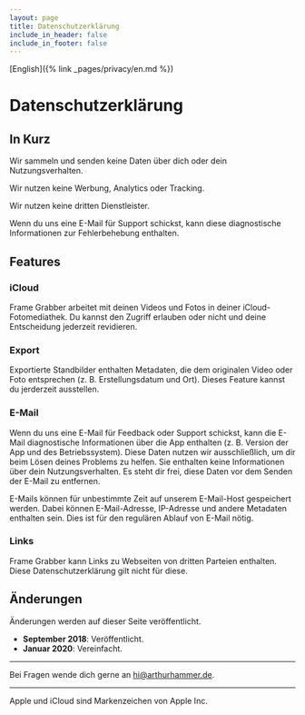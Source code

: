 ```yaml
---
layout: page
title: Datenschutzerklärung
include_in_header: false
include_in_footer: false
---
```


[English]({% link _pages/privacy/en.md %})

<!-- **Last updated**<br>
August 1 2019 -->

# Datenschutzerklärung

## In Kurz

Wir sammeln und senden keine Daten über dich oder dein Nutzungsverhalten.

Wir nutzen keine Werbung, Analytics oder Tracking.

Wir nutzen keine dritten Dienstleister.

Wenn du uns eine E-Mail für Support schickst, kann diese diagnostische Informationen zur Fehlerbehebung enthalten.

## Features

### iCloud

Frame Grabber arbeitet mit deinen Videos und Fotos in deiner iCloud-Fotomediathek. Du kannst den Zugriff erlauben oder nicht und deine Entscheidung jederzeit revidieren.

### Export

Exportierte Standbilder enthalten Metadaten, die dem originalen Video oder Foto entsprechen (z. B. Erstellungsdatum und Ort). Dieses Feature kannst du jerderzeit ausstellen.

### E-Mail

Wenn du uns eine E-Mail für Feedback oder Support schickst, kann die E-Mail diagnostische Informationen über die App enthalten (z. B. Version der App und des Betriebssystem). Diese Daten nutzen wir ausschließlich, um dir beim Lösen deines Problems zu helfen. Sie enthalten keine Informationen über dein Nutzungsverhalten. Es steht dir frei, diese Daten vor dem Senden der E-Mail zu entfernen.

E-Mails können für unbestimmte Zeit auf unserem E-Mail-Host gespeichert werden. Dabei können E-Mail-Adresse, IP-Adresse und andere Metadaten enthalten sein. Dies ist für den regulären Ablauf von E-Mail nötig.

### Links

Frame Grabber kann Links zu Webseiten von dritten Parteien enthalten. Diese Datenschutzerklärung gilt nicht für diese.

## Änderungen

Änderungen werden auf dieser Seite veröffentlicht.

- **September 2018**: Veröffentlicht.
- **Januar 2020**: Vereinfacht.

---

Bei Fragen wende dich gerne an [hi@arthurhammer.de](mailto:hi@arthurhammer.de).

---

Apple und iCloud sind Markenzeichen von Apple Inc.

